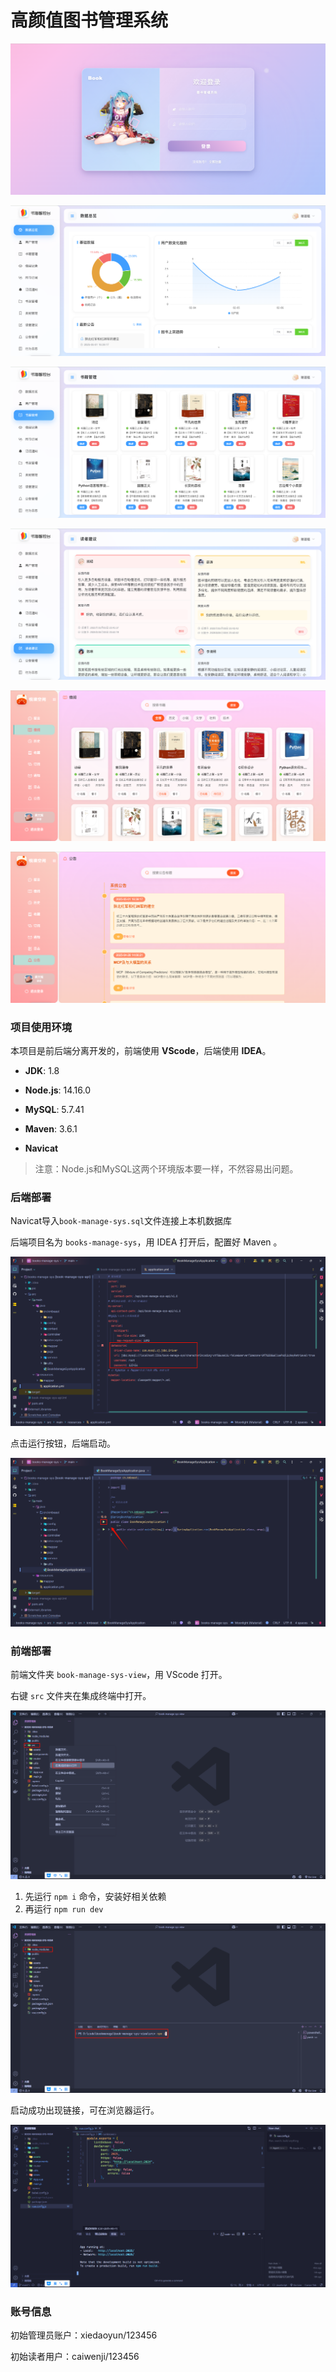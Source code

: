 # 高颜值图书管理系统

![image-20250503004732636](./assets/image-20250503004732636.png)

![image-20250503005138773](./assets/image-20250503005138773.png)

![image-20250503005701284](./assets/image-20250503005701284.png)

![image-20250503005239596](./assets/image-20250503005239596.png)

![image-20250503005446577](./assets/image-20250503005446577.png)

![image-20250503005602032](./assets/image-20250503005602032.png)

### 项目使用环境

本项目是前后端分离开发的，前端使用 **VScode**，后端使用 **IDEA**。

- **JDK**: 1.8
  
- **Node.js**: 14.16.0  
  
- **MySQL**: 5.7.41  
  
- **Maven**: 3.6.1
  
- **Navicat**
  
  

> 注意：Node.js和MySQL这两个环境版本要一样，不然容易出问题。

### 后端部署

Navicat导入`book-manage-sys.sql`文件连接上本机数据库

后端项目名为 `books-manage-sys`，用 IDEA 打开后，配置好 Maven 。

![image-20250503005911461](./assets/image-20250503005911461.png)

点击运行按钮，后端启动。

![image-20250503010011469](./assets/image-20250503010011469.png)

### 前端部署

前端文件夹 `book-manage-sys-view`，用 VScode 打开。

右键 `src` 文件夹在集成终端中打开。

![前端终端](./assets/image-20250428144428438.png)

1. 先运行 `npm i` 命令，安装好相关依赖
2. 再运行 `npm run dev`

![前端启动](./assets/image-20250428144820165.png)

启动成功出现链接，可在浏览器运行。

![浏览器访问](./assets/image-20250428150245150.png)

### 账号信息

初始管理员账户：xiedaoyun/123456

初始读者用户：caiwenji/123456